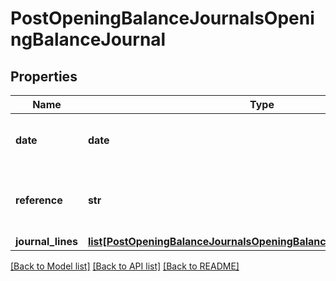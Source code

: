 # PostOpeningBalanceJournalsOpeningBalanceJournal

## Properties
Name | Type | Description | Notes
------------ | ------------- | ------------- | -------------
**date** | **date** | The date of the opening balance journal | [optional] 
**reference** | **str** | A reference for the opening balance journal | [optional] 
**journal_lines** | [**list[PostOpeningBalanceJournalsOpeningBalanceJournalJournalLines]**](PostOpeningBalanceJournalsOpeningBalanceJournalJournalLines.md) |  | 

[[Back to Model list]](../README.md#documentation-for-models) [[Back to API list]](../README.md#documentation-for-api-endpoints) [[Back to README]](../README.md)


